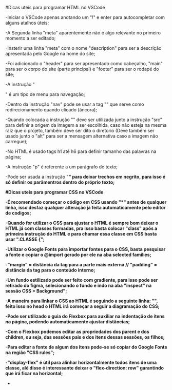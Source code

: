 #Dicas uteis para programar HTML no VSCode


-Iniciar o VSCode apenas anotando um "!" e enter para autocompletar com alguns atalhos úteis;

-A Segunda linha "meta" aparentemente não é algo relevante no primeiro momento a ser editado;

-Insterir uma linha "meta" com o nome "description" para ser a descrição apresentada pelo Google na home do site;

-Foi adicionado o "header" para ser apresentado como cabeçalho, "main" para ser o corpo do site (parte principal) e "footer" para ser o rodapé do site;

-A instrução "<nav>" é um tipo de menu para navegação;

-Dentro da instrução "nav" pode se usar a tag "<a>" que serve como redirecionamento quando clicado (âncora);

-Quando colocada a instrução "<img>" deve ser utilizada junto a instrução "src" para definir a origem da imagem a ser escolhida, caso não esteja na mesma raíz que o projeto, também deve ser dito o diretorio (Deve também ser usado junto o "alt" para ser a mensagem alternativa caso a imagem não carregue);

-No HTML é usado tags h1 até h6 para definir tamanho das palavras na página;

-A instrução "p" é referente a um parágrafo de texto;

-Pode ser usada a instrução "<strong>" para deixar trechos em negrito, para isso é só definir os parâmentros dentro do próprio texto;




#Dicas uteis para programar CSS no VSCode


-É recomendado começar o código em CSS usando "*" antes de qualquer linha, isso desfaz qualquer alteração já feita automaticamente pelo editor de codigos;

-Quando for utilizar o CSS para ajustar o HTML é sempre bom deixar o HTML já com classes formadas, pra isso basta colocar "class" após a primeira instrução do HTML e para chamar essa classe em CSS basta usar ".CLASSE {";

-Utilizar o Google Fonts para importar fontes para o CSS, basta pesquisar a fonte e copiar o @import gerado por ele na aba selected families;

-"margin" = distância da tag para a parte mais externa // "padding" = distância da tag para o conteúdo interno;

-Um fundo estilizado pode ser feito com gradiente, para isso pode ser retirado do figma, selecionando o fundo e indo na aba "inspect" na sessão CSS > Background";

-A maneira para linkar o CSS ao HTML é seguindo a seguinte linha: "<link rel="stylesheet" type="text/css" href="NOME-DO-CSS">", feito isso no head o HTML irá começar a seguir a diagramação do CSS;

-Pode ser utilizado o guia do Flexbox para auxiliar na indentação de itens na página, podendo automaticamente ajustar distâncias;

-Com o Flexbox podemos editar as propriedades dos parent e dos children, ou seja, das sessões pais e dos itens dessas sessões, os filhos;

-Para editar a fonte de algum dos itens pode-se só copiar do Google Fonts na região "CSS rules";

-"display-flex" é útil para alinhar horizontalmente todos itens de uma classe, alé disso é interessante deixar o "flex-direction: row" garantindo que irá ficar na horizontal;

-